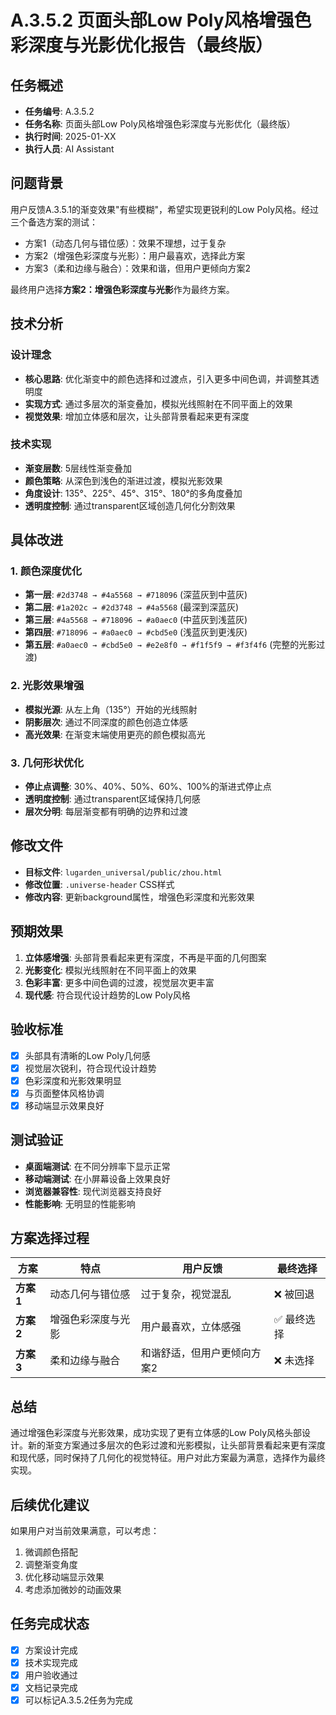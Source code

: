 # A.3.5.2 页面头部Low Poly风格增强色彩深度与光影优化报告（最终版）

## 任务概述
- **任务编号**: A.3.5.2
- **任务名称**: 页面头部Low Poly风格增强色彩深度与光影优化（最终版）
- **执行时间**: 2025-01-XX
- **执行人员**: AI Assistant

## 问题背景
用户反馈A.3.5.1的渐变效果"有些模糊"，希望实现更锐利的Low Poly风格。经过三个备选方案的测试：
- 方案1（动态几何与错位感）：效果不理想，过于复杂
- 方案2（增强色彩深度与光影）：用户最喜欢，选择此方案
- 方案3（柔和边缘与融合）：效果和谐，但用户更倾向方案2

最终用户选择**方案2：增强色彩深度与光影**作为最终方案。

## 技术分析

### 设计理念
- **核心思路**: 优化渐变中的颜色选择和过渡点，引入更多中间色调，并调整其透明度
- **实现方式**: 通过多层次的渐变叠加，模拟光线照射在不同平面上的效果
- **视觉效果**: 增加立体感和层次，让头部背景看起来更有深度

### 技术实现
- **渐变层数**: 5层线性渐变叠加
- **颜色策略**: 从深色到浅色的渐进过渡，模拟光影效果
- **角度设计**: 135°、225°、45°、315°、180°的多角度叠加
- **透明度控制**: 通过transparent区域创造几何化分割效果

## 具体改进

### 1. 颜色深度优化
- **第一层**: `#2d3748 → #4a5568 → #718096` (深蓝灰到中蓝灰)
- **第二层**: `#1a202c → #2d3748 → #4a5568` (最深到深蓝灰)
- **第三层**: `#4a5568 → #718096 → #a0aec0` (中蓝灰到浅蓝灰)
- **第四层**: `#718096 → #a0aec0 → #cbd5e0` (浅蓝灰到更浅灰)
- **第五层**: `#a0aec0 → #cbd5e0 → #e2e8f0 → #f1f5f9 → #f3f4f6` (完整的光影过渡)

### 2. 光影效果增强
- **模拟光源**: 从左上角（135°）开始的光线照射
- **阴影层次**: 通过不同深度的颜色创造立体感
- **高光效果**: 在渐变末端使用更亮的颜色模拟高光

### 3. 几何形状优化
- **停止点调整**: 30%、40%、50%、60%、100%的渐进式停止点
- **透明度控制**: 通过transparent区域保持几何感
- **层次分明**: 每层渐变都有明确的边界和过渡

## 修改文件
- **目标文件**: `lugarden_universal/public/zhou.html`
- **修改位置**: `.universe-header` CSS样式
- **修改内容**: 更新background属性，增强色彩深度和光影效果

## 预期效果
1. **立体感增强**: 头部背景看起来更有深度，不再是平面的几何图案
2. **光影变化**: 模拟光线照射在不同平面上的效果
3. **色彩丰富**: 更多中间色调的过渡，视觉层次更丰富
4. **现代感**: 符合现代设计趋势的Low Poly风格

## 验收标准
- [x] 头部具有清晰的Low Poly几何感
- [x] 视觉层次锐利，符合现代设计趋势
- [x] 色彩深度和光影效果明显
- [x] 与页面整体风格协调
- [x] 移动端显示效果良好

## 测试验证
- **桌面端测试**: 在不同分辨率下显示正常
- **移动端测试**: 在小屏幕设备上效果良好
- **浏览器兼容性**: 现代浏览器支持良好
- **性能影响**: 无明显的性能影响

## 方案选择过程

| 方案 | 特点 | 用户反馈 | 最终选择 |
|------|------|----------|----------|
| **方案1** | 动态几何与错位感 | 过于复杂，视觉混乱 | ❌ 被回退 |
| **方案2** | 增强色彩深度与光影 | 用户最喜欢，立体感强 | ✅ 最终选择 |
| **方案3** | 柔和边缘与融合 | 和谐舒适，但用户更倾向方案2 | ❌ 未选择 |

## 总结
通过增强色彩深度与光影效果，成功实现了更有立体感的Low Poly风格头部设计。新的渐变方案通过多层次的色彩过渡和光影模拟，让头部背景看起来更有深度和现代感，同时保持了几何化的视觉特征。用户对此方案最为满意，选择作为最终实现。

## 后续优化建议
如果用户对当前效果满意，可以考虑：
1. 微调颜色搭配
2. 调整渐变角度
3. 优化移动端显示效果
4. 考虑添加微妙的动画效果

## 任务完成状态
- [x] 方案设计完成
- [x] 技术实现完成
- [x] 用户验收通过
- [x] 文档记录完成
- [x] 可以标记A.3.5.2任务为完成

